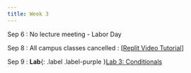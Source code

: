 ```yaml
---
title: Week 3
---
```


Sep 6
: No lecture meeting - Labor Day
  
Sep 8
: All campus classes cancelled
  : \[[Replit Video Tutorial](https://www.youtube.com/playlist?list=PLr509y092L2-LMpav-PeEOhK_kCBJg3ke)\]

Sep 9
: **Lab**{: .label .label-purple }[Lab 3: Conditionals](https://class.mimir.io/assignments/4a94a413-ef14-4a84-a438-2dc59dc1a474)


